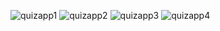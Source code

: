 ![quizapp1](https://github.com/HzrHscn/quiz-app/assets/96652029/de7d6310-c3e8-4e7d-8736-61016ee8a6d0)
![quizapp2](https://github.com/HzrHscn/quiz-app/assets/96652029/67ac9dd2-2b3a-44b3-838a-8664d2661d64)
![quizapp3](https://github.com/HzrHscn/quiz-app/assets/96652029/1262844f-8619-4a65-bb26-b4bb87353513)
![quizapp4](https://github.com/HzrHscn/quiz-app/assets/96652029/f680f6fa-0b7c-4c73-b4a8-a413d1df5f92)
